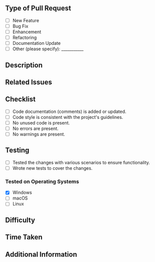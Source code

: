 ## Type of Pull Request
<!-- Specify the type of changes in this pull request -->
- [ ] New Feature
- [ ] Bug Fix
- [ ] Enhancement
- [ ] Refactoring
- [ ] Documentation Update
- [ ] Other (please specify): ___________

## Description
<!-- Describe your changes in detail. Include the motivation behind the changes and the context in which they were made. -->

## Related Issues
<!-- List any related issues or tasks this PR addresses. Use references like 'closes #123' to link issues. -->

## Checklist
- [ ] Code documentation (comments) is added or updated.
- [ ] Code style is consistent with the project's guidelines.
- [ ] No unused code is present.
- [ ] No errors are present.
- [ ] No warnings are present.

## Testing
- [ ] Tested the changes with various scenarios to ensure functionality.
- [ ] Wrote new tests to cover the changes.
### Tested on Operating Systems
- [x] Windows
- [ ] macOS
- [ ] Linux

## Difficulty
<!-- Rate the difficulty of this task (e.g., 1, 2, 3, 5, 8, 13 or 20). -->

## Time Taken
<!-- Mention how long this task took to complete. -->

## Additional Information
<!-- Include any additional information, context, or notes that reviewers should be aware of. -->
